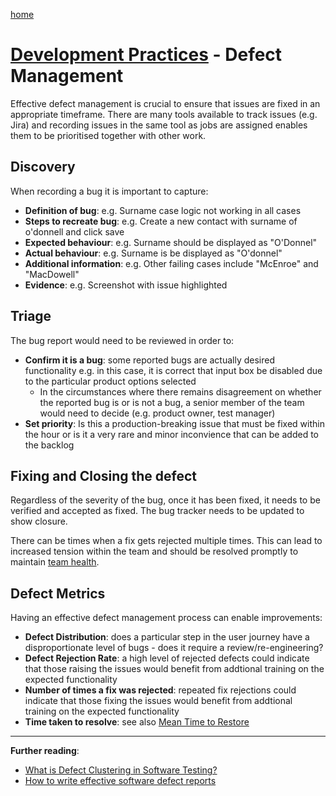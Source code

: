 [home](../README.md)
# [Development Practices](README.md) - Defect Management


Effective defect management is crucial to ensure that issues are fixed in an appropriate timeframe. There are many tools available to track issues (e.g. Jira) and recording issues in the same tool as jobs are assigned enables them to be prioritised together with other work.


## Discovery

When recording a bug it is important to capture:
* **Definition of bug**: e.g. Surname case logic not working in all cases
* **Steps to recreate bug**: e.g. Create a new contact with surname of o'donnell and click save
* **Expected behaviour**: e.g. Surname should be displayed as "O'Donnel"
* **Actual behaviour**: e.g. Surname is be displayed as "O'donnel"
* **Additional information**: e.g. Other failing cases include "McEnroe" and "MacDowell"
* **Evidence**: e.g. Screenshot with issue highlighted


## Triage

The bug report would need to be reviewed in order to:
* **Confirm it is a bug**: some reported bugs are actually desired functionality e.g. in this case, it is correct that input box be disabled due to the particular product options selected
  * In the circumstances where there remains disagreement on whether the reported bug is or is not a bug, a senior member of the team would need to decide (e.g. product owner, test manager)
* **Set priority**: Is this a production-breaking issue that must be fixed within the hour or is it a very rare and minor inconvience that can be added to the backlog


## Fixing and Closing the defect

Regardless of the severity of the bug, once it has been fixed, it needs to be verified and accepted as fixed.
The bug tracker needs to be updated to show closure.

There can be times when a fix gets rejected multiple times. This can lead to increased tension within the team and should be resolved promptly to maintain [team health](../culture/team-health.md).


## Defect Metrics

Having an effective defect management process can enable improvements:
* **Defect Distribution**: does a particular step in the user journey have a disproportionate level of bugs - does it require a review/re-engineering?
* **Defect Rejection Rate**: a high level of rejected defects could indicate that those raising the issues would benefit from addtional training on the expected functionality
* **Number of times a fix was rejected**: repeated fix rejections could indicate that those fixing the issues would benefit from addtional training on the expected functionality 
* **Time taken to resolve**: see also [Mean Time to Restore](mean-time-to-restore.md)


---
**Further reading**:
* [What is Defect Clustering in Software Testing?
](https://www.browserstack.com/guide/defect-clustering-in-software-testing)
* [How to write effective software defect reports](https://techbeacon.com/app-dev-testing/how-write-effective-software-defect-reports)
